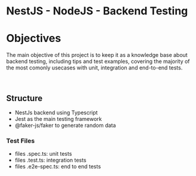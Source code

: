 # NestJS - NodeJS - Backend Testing

# Objectives

The main objective of this project is to keep it as a knowledge base about backend testing, including tips and test examples, covering the majority of the most comonly usecases with unit, integration and end-to-end tests.

</br>

## Structure

- NestJs backend using Typescript
- Jest as the main testing framework
- @faker-js/faker to generate random data
### Test Files

- files .spec.ts: unit tests
- files .test.ts: integration tests
- files .e2e-spec.ts: end to end tests

</br>




